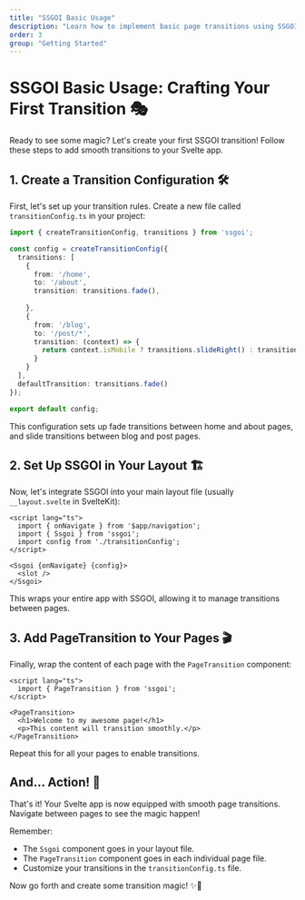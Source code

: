```yaml
---
title: "SSGOI Basic Usage"
description: "Learn how to implement basic page transitions using SSGOI in your Svelte application"
order: 3
group: "Getting Started"
---
```


# SSGOI Basic Usage: Crafting Your First Transition 🎭

Ready to see some magic? Let's create your first SSGOI transition! Follow these steps to add smooth transitions to your Svelte app.

## 1. Create a Transition Configuration 🛠️

First, let's set up your transition rules. Create a new file called `transitionConfig.ts` in your project:

```typescript
import { createTransitionConfig, transitions } from 'ssgoi';

const config = createTransitionConfig({
  transitions: [
    {
      from: '/home',
      to: '/about',
      transition: transitions.fade(),
      
    },
    {
      from: '/blog',
      to: '/post/*',
      transition: (context) => {
        return context.isMobile ? transitions.slideRight() : transitions.fade()
      }
    }
  ],
  defaultTransition: transitions.fade()
});

export default config;
```

This configuration sets up fade transitions between home and about pages, and slide transitions between blog and post pages.

## 2. Set Up SSGOI in Your Layout 🏗️

Now, let's integrate SSGOI into your main layout file (usually `__layout.svelte` in SvelteKit):

```svelte
<script lang="ts">
  import { onNavigate } from '$app/navigation';
  import { Ssgoi } from 'ssgoi';
  import config from './transitionConfig';
</script>

<Ssgoi {onNavigate} {config}>
  <slot />
</Ssgoi>
```

This wraps your entire app with SSGOI, allowing it to manage transitions between pages.

## 3. Add PageTransition to Your Pages 🎬

Finally, wrap the content of each page with the `PageTransition` component:

```svelte
<script lang="ts">
  import { PageTransition } from 'ssgoi';
</script>

<PageTransition>
  <h1>Welcome to my awesome page!</h1>
  <p>This content will transition smoothly.</p>
</PageTransition>
```

Repeat this for all your pages to enable transitions.

## And... Action! 🎉

That's it! Your Svelte app is now equipped with smooth page transitions. Navigate between pages to see the magic happen!

Remember:
- The `Ssgoi` component goes in your layout file.
- The `PageTransition` component goes in each individual page file.
- Customize your transitions in the `transitionConfig.ts` file.

Now go forth and create some transition magic! ✨🚀